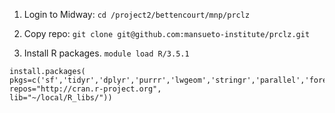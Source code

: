 

1. Login to Midway: `cd /project2/bettencourt/mnp/prclz`

2. Copy repo: `git clone git@github.com:mansueto-institute/prclz.git`

3. Install R packages.
`module load R/3.5.1`
```
install.packages(
pkgs=c('sf','tidyr','dplyr','purrr','lwgeom','stringr','parallel','foreach','doParallel'),
repos="http://cran.r-project.org", 
lib="~/local/R_libs/"))
```
